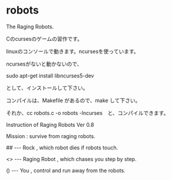 # robots
The Raging Robots.

Cのcursesのゲームの習作です。

linuxのコンソールで動きます。ncursesを使っています。

ncursesがないと動かないので、

sudo apt-get install libncurses5-dev

として、インストールして下さい。

コンパイルは、Makefile があるので、make して下さい。

それか、cc robots.c -o robots -lncurses　と、コンパイルできます。

Instruction of Raging Robots Ver 0.8

Mission : survive from raging robots.

\## --- Rock , which robot dies if robots touch.

<> --- Raging Robot , which chases you step by step.

() --- You , control and run away from the robots.
